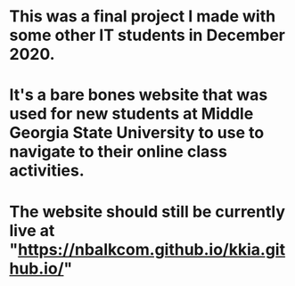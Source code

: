 # This was a final project I made with some other IT students in December 2020. 
# It's a bare bones website that was used for new students at Middle Georgia State University to use to navigate to their online class activities.

# The website should still be currently live at "https://nbalkcom.github.io/kkia.github.io/"
